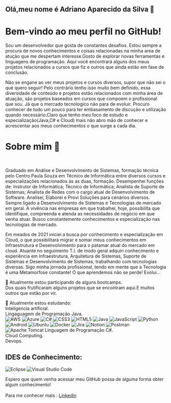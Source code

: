  ## Olá,meu nome é  Adriano Aparecido da Silva 👋 
 # Bem-vindo ao meu perfil no GitHub!<br>
 <p> Sou um desenvolvedor que gosta de constantes desafios. Estou sempre a procura de novos conhecimentos 
 e coisas relacionadas na minha area de atução que me despertam interesse.Gosto de explorar novas ferramentas e linguagens de programação.
  Aqui você encontrará alguns dos meus projetos  relacionados a cursos que fiz e outros que ainda estão em fase de conclusão. </p>
  <p> Não se engane ao ver meus projetos e cursos diversos, supor que não sei o que quero seguir! Pelo contrário tenho isso muito bem definido, essa diversidade de conteúdo e projetos
   estão relacionados com minha área de atuação, são projetos baseados em cursos que compoem o profissional que sou. Já que o mercado tecnologico não para de evoluir. Procuro conhecer de tudo um pouco para ter embasamento de discução e utilização quando necessário.Claro que tenho meu foco de estudo e
   especialização(Java,C#  e Cloud) mais não abro mão de conhecer e acrescentar aos meus conhecimentos o que surge a cada dia. </p>
  
 # Sobre mim 🚀
 <br>
 <p>Graduado em Análise e Desenvolvimento de Sistemas, formação técnica pelo Centro Paula Souza em Técnico de Informática entre diversos cursos e especializações relacionados
   às as duas, formação. Desempenhei funções de: Instrutor de Informática; Técnico de Informática; Analista de Suporte de Sistemas; Analista de Redes com o cargo atual de Desenvolvimento de Software. 
   Analisei, Elaborei e Provi Soluções para cenários diversos. Sempre ligado a Desenvolvimento de Sistemas e Tecnologias de mercado em geral. A vivência nas empresas em que trabalhei,
   hoje, possibilita que identifique, compreenda e atenda as necessidades de negócio em que venha atuar. Busco constantemente conhecimentos e especialização nas tecnologias de mercado.</p>
 <p>Em meados de 2021 iniciei a busca por conhecimento e especialização em Cloud, o que possibilitará migrar e somar meus conhecimentos em Infraestrutura e Desenvolvimento para o patamar atual do mercado em cloud.
 Atuante no seguimento T.I. de modo geral adquiri conhecimento e experiência em Infraestrutura, Arquitetura de Sistemas, Suporte de Sistemas e Desenvolvimento de Sistemas, trabalhando com tecnologias diversas.
 Sigo minha jornada profissional, tendo em mente que a Tecnologia é uma Metamorfose constante!
 O que aprendemos não se perde! Evolui...</p>
 
🔭 Atualmente estou participando de alguns bootcamps.
<br>
    Dos quais frutificaram alguns projetos que se encontram aqui.E muitos outros que estão por vir.
<br>

🌱 Atualmente estou estudando:
<br>
   Inteligencia artificial.<br>
   Lingaguagem de Programação Java.<br>
   ![AWS](https://img.shields.io/badge/AWS-%23FF9900.svg?style=for-the-badge&logo=amazon-aws&logoColor=white)
   ![Azure](https://img.shields.io/badge/azure-%230072C6.svg?style=for-the-badge&logo=microsoftazure&logoColor=white)
   ![C#](https://img.shields.io/badge/c%23-%23239120.svg?style=for-the-badge&logo=csharp&logoColor=white)
   ![CSS3](https://img.shields.io/badge/css3-%231572B6.svg?style=for-the-badge&logo=css3&logoColor=white)
   ![HTML5](https://img.shields.io/badge/html5-%23E34F26.svg?style=for-the-badge&logo=html5&logoColor=white)
   ![Java](https://img.shields.io/badge/java-%23ED8B00.svg?style=for-the-badge&logo=openjdk&logoColor=white)
   ![JavaScript](https://img.shields.io/badge/javascript-%23323330.svg?style=for-the-badge&logo=javascript&logoColor=%23F7DF1E)
   ![Python](https://img.shields.io/badge/python-3670A0?style=for-the-badge&logo=python&logoColor=ffdd54)
   ![Android](https://img.shields.io/badge/Android-3DDC84?style=for-the-badge&logo=android&logoColor=white)
   ![Ubuntu](https://img.shields.io/badge/Ubuntu-E95420?style=for-the-badge&logo=ubuntu&logoColor=white)
   ![Docker](https://img.shields.io/badge/docker-%230db7ed.svg?style=for-the-badge&logo=docker&logoColor=white)
   ![Jira](https://img.shields.io/badge/jira-%230A0FFF.svg?style=for-the-badge&logo=jira&logoColor=white)
   ![Notion](https://img.shields.io/badge/Notion-%23000000.svg?style=for-the-badge&logo=notion&logoColor=white)
   ![Postman](https://img.shields.io/badge/Postman-FF6C37?style=for-the-badge&logo=postman&logoColor=white)
  ![Apache Tomcat](https://img.shields.io/badge/apache%20tomcat-%23F8DC75.svg?style=for-the-badge&logo=apache-tomcat&logoColor=black)
   Linguagem de Programação C#.<br>
   Cloud Computing.<br>
   Devops.<br>

   ## IDES de Conhecimento:
   ![Eclipse](https://img.shields.io/badge/Eclipse-FE7A16.svg?style=for-the-badge&logo=Eclipse&logoColor=white)
   ![Visual Studio Code](https://img.shields.io/badge/Visual%20Studio%20Code-0078d7.svg?style=for-the-badge&logo=visual-studio-code&logoColor=white)

 Espero que quem venha acessar meu GitHub possa de alguma forma obter algum conhecimento!<br>
 <br>
 Para me conhecer mais :
 [Linkedin](www.linkedin.com/in/adssolutions)

